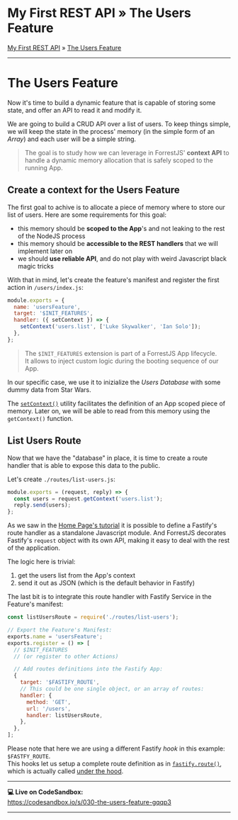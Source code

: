 <h1 class="tutorial-step"><span>My First REST API &raquo;</span> The Users Feature</h1>

[My First REST API](../README.md) &raquo; [The Users Feature](./README.md)

---

# The Users Feature

Now it's time to build a dynamic feature that is capable of storing some state, and offer an API to read it and modify it.

We are going to build a CRUD API over a list of users. To keep things simple, we will keep the state in the process' memory (in the simple form of an _Array_) and each user will be a simple string.

> The goal is to study how we can leverage in ForrestJS' **context API** to handle a dynamic memory allocation that is safely scoped to the running App.

## Create a context for the Users Feature

The first goal to achive is to allocate a piece of memory where to store our list of users. Here are some requirements for this goal:

- this memory should be **scoped to the App**'s and not leaking to the rest of the NodeJS process
- this memory should be **accessible to the REST handlers** that we will implement later on
- we should **use reliable API**, and do not play with weird Javascript black magic tricks

With that in mind, let's create the feature's manifest and register the first action in `/users/index.js`:

```js
module.exports = {
  name: 'usersFeature',
  target: '$INIT_FEATURES',
  handler: ({ setContext }) => {
    setContext('users.list', ['Luke Skywalker', 'Ian Solo']);
  },
};
```

> The `$INIT_FEATURES` extension is part of a ForrestJS App lifecycle.  
> It allows to inject custom logic during the booting sequence of our App.

In our specific case, we use it to inizialize the _Users Database_ with some dummy data from Star Wars.

The [`setContext()`](../../../api/app-context/README.md#writing-to-the-context) utility facilitates the definition of an App scoped piece of memory. Later on, we will be able to read from this memory using the `getContext()` function.

## List Users Route

Now that we have the "database" in place, it is time to create a route handler that is able to expose this data to the public.

Let's create `./routes/list-users.js`:

```js
module.exports = (request, reply) => {
  const users = request.getContext('users.list');
  reply.send(users);
};
```

As we saw in the [Home Page's tutorial](../020-fastify-home-page/README.md) it is possible to define a Fastify's route handler as a standalone Javascript module.
And ForrestJS decorates Fastify's `request` object with its own API, making it easy to deal with the rest of the application.

The logic here is trivial:

1. get the users list from the App's context
2. send it out as JSON (which is the default behavior in Fastify)

The last bit is to integrate this route handler with Fastify Service in the Feature's manifest:

```js
const listUsersRoute = require('./routes/list-users');

// Export the Feature's Manifest:
exports.name = 'usersFeature';
exports.register = () => [
  // $INIT_FEATURES
  // (or register to other Actions)

  // Add routes definitions into the Fastify App:
  {
    target: '$FASTIFY_ROUTE',
    // This could be one single object, or an array of routes:
    handler: {
      method: 'GET',
      url: '/users',
      handler: listUsersRoute,
    },
  },
];
```

Please note that here we are using a different Fastify _hook_ in this example: `$FASTFY_ROUTE`.  
This hooks let us setup a complete route definition as in [`fastify.route()`](https://www.fastify.io/docs/latest/Routes/#full-declaration),
which is actually called [under the hood](https://github.com/forrestjs/forrestjs/blob/master/packages/service-fastify/src/start-service-handler.js#L92).

---

**💻 Live on CodeSandbox:**  
https://codesandbox.io/s/030-the-users-feature-gqqp3

---
